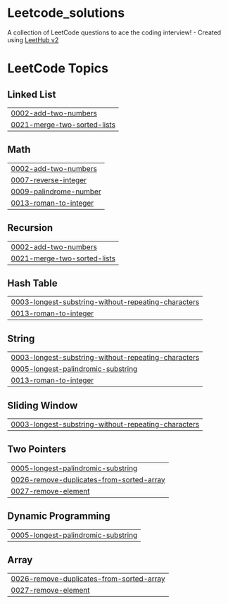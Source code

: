 # Leetcode_solutions
A collection of LeetCode questions to ace the coding interview! - Created using [LeetHub v2](https://github.com/arunbhardwaj/LeetHub-2.0)

<!---LeetCode Topics Start-->
# LeetCode Topics
## Linked List
|  |
| ------- |
| [0002-add-two-numbers](https://github.com/moelkama/Leetcode_solutions/tree/master/0002-add-two-numbers) |
| [0021-merge-two-sorted-lists](https://github.com/moelkama/Leetcode_solutions/tree/master/0021-merge-two-sorted-lists) |
## Math
|  |
| ------- |
| [0002-add-two-numbers](https://github.com/moelkama/Leetcode_solutions/tree/master/0002-add-two-numbers) |
| [0007-reverse-integer](https://github.com/moelkama/Leetcode_solutions/tree/master/0007-reverse-integer) |
| [0009-palindrome-number](https://github.com/moelkama/Leetcode_solutions/tree/master/0009-palindrome-number) |
| [0013-roman-to-integer](https://github.com/moelkama/Leetcode_solutions/tree/master/0013-roman-to-integer) |
## Recursion
|  |
| ------- |
| [0002-add-two-numbers](https://github.com/moelkama/Leetcode_solutions/tree/master/0002-add-two-numbers) |
| [0021-merge-two-sorted-lists](https://github.com/moelkama/Leetcode_solutions/tree/master/0021-merge-two-sorted-lists) |
## Hash Table
|  |
| ------- |
| [0003-longest-substring-without-repeating-characters](https://github.com/moelkama/Leetcode_solutions/tree/master/0003-longest-substring-without-repeating-characters) |
| [0013-roman-to-integer](https://github.com/moelkama/Leetcode_solutions/tree/master/0013-roman-to-integer) |
## String
|  |
| ------- |
| [0003-longest-substring-without-repeating-characters](https://github.com/moelkama/Leetcode_solutions/tree/master/0003-longest-substring-without-repeating-characters) |
| [0005-longest-palindromic-substring](https://github.com/moelkama/Leetcode_solutions/tree/master/0005-longest-palindromic-substring) |
| [0013-roman-to-integer](https://github.com/moelkama/Leetcode_solutions/tree/master/0013-roman-to-integer) |
## Sliding Window
|  |
| ------- |
| [0003-longest-substring-without-repeating-characters](https://github.com/moelkama/Leetcode_solutions/tree/master/0003-longest-substring-without-repeating-characters) |
## Two Pointers
|  |
| ------- |
| [0005-longest-palindromic-substring](https://github.com/moelkama/Leetcode_solutions/tree/master/0005-longest-palindromic-substring) |
| [0026-remove-duplicates-from-sorted-array](https://github.com/moelkama/Leetcode_solutions/tree/master/0026-remove-duplicates-from-sorted-array) |
| [0027-remove-element](https://github.com/moelkama/Leetcode_solutions/tree/master/0027-remove-element) |
## Dynamic Programming
|  |
| ------- |
| [0005-longest-palindromic-substring](https://github.com/moelkama/Leetcode_solutions/tree/master/0005-longest-palindromic-substring) |
## Array
|  |
| ------- |
| [0026-remove-duplicates-from-sorted-array](https://github.com/moelkama/Leetcode_solutions/tree/master/0026-remove-duplicates-from-sorted-array) |
| [0027-remove-element](https://github.com/moelkama/Leetcode_solutions/tree/master/0027-remove-element) |
<!---LeetCode Topics End-->